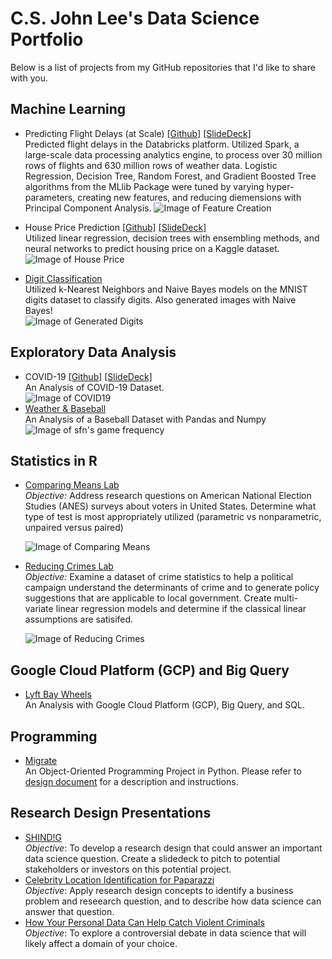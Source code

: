 # C.S. John Lee's Data Science Portfolio
  
Below is a list of projects from my GitHub repositories that I'd like to share with you.

## Machine Learning 
- Predicting Flight Delays (at Scale) [[Github]](https://github.com/CSJohnLee/projects_ucb_mids/tree/master/flight_delays_prediction) [[SlideDeck]](https://docs.google.com/presentation/d/1VkYIzGgzorXwzKhASuqDeq1tBfVdYDn3LabyfhQdw64/edit?usp=sharing)   
Predicted flight delays in the Databricks platform. Utilized Spark, a large-scale data processing analytics engine, to process over 30 million rows of flights and 630 million rows of weather data. Logistic Regression, Decision Tree, Random Forest, and Gradient Boosted Tree algorithms from the MLlib Package were tuned by varying hyper-parameters, creating new features, and reducing diemensions with Principal Component Analysis. 
![Image of Feature Creation](https://raw.githubusercontent.com/CSJohnLee/projects_ucb_mids/master/Images/PriorFlight.PNG)


- House Price Prediction [[Github]](https://github.com/CSJohnLee/projects_ucb_mids/tree/master/house_price_prediction) [[SlideDeck]](https://docs.google.com/presentation/d/1B8kliL58PaSFKafOiJD0OPBr-FkByLgqiz3M6acir3o/edit?usp=sharing)    
  Utilized linear regression, decision trees with ensembling methods, and neural networks to predict housing price on a Kaggle dataset.  
  ![Image of House Price](https://raw.githubusercontent.com/CSJohnLee/projects_ucb_mids/master/Images/house_price_predict.PNG)  


- [Digit Classification](https://github.com/CSJohnLee/projects_ucb_mids/tree/master/digit_classification)  
  Utilized k-Nearest Neighbors and Naive Bayes models on the MNIST digits dataset to classify digits. Also generated images with Naive Bayes!  
  ![Image of Generated Digits](https://raw.githubusercontent.com/CSJohnLee/projects_ucb_mids/master/Images/generated_images.png)  
  
## Exploratory Data Analysis 
- COVID-19 [[Github]](https://github.com/CSJohnLee/COVID19_Project) [[SlideDeck]](https://docs.google.com/presentation/d/1z9M6WjM0kyZV0tBjC2mafpYZLWmoRZ9VFko0kUA46zE/edit?usp=sharing)    
  An Analysis of COVID-19 Dataset.  
  ![Image of COVID19](https://github.com/CSJohnLee/projects_ucb_mids/blob/master/Images/covid19.png?raw=true)   
- [Weather & Baseball](https://github.com/CSJohnLee/projects_ucb_mids/tree/master/Weather_Baseball_Data_Analysis_with_Pandas_and_Numpy)  
  An Analysis of a Baseball Dataset with Pandas and Numpy  
  ![Image of sfn's game frequency](https://github.com/CSJohnLee/projects_ucb_mids/blob/master/Images/weather_baseball.png?raw=true)

## Statistics in R 
- [Comparing Means Lab](https://github.com/CSJohnLee/projects_ucb_mids/tree/master/comparing_means_lab)  
   *Objective:* Address research questions on American National Election Studies (ANES) surveys about voters in United States. Determine what type of test is most appropriately utilized (parametric vs nonparametric, unpaired versus paired)  
   
   ![Image of Comparing Means](https://github.com/CSJohnLee/projects_ucb_mids/blob/master/Images/comparing_means.PNG?raw=true)  
     
- [Reducing Crimes Lab](https://github.com/CSJohnLee/projects_ucb_mids/tree/master/reducing_crimes_lab)  
   *Objective:* Examine a dataset of crime statistics to help a political campaign understand the determinants of crime and to generate policy suggestions that are applicable to local government. Create multi-variate linear regression models and determine if the classical linear assumptions are satisifed.   
     
   ![Image of Reducing Crimes](https://github.com/CSJohnLee/projects_ucb_mids/blob/master/Images/reducing_crime.PNG?raw=true)

## Google Cloud Platform (GCP) and Big Query
- [Lyft Bay Wheels](https://github.com/CSJohnLee/projects_ucb_mids/tree/master/lyft_bay_wheels_data_analysis)  
  An Analysis with Google Cloud Platform (GCP), Big Query, and SQL.

## Programming
- [Migrate](https://github.com/CSJohnLee/projects_ucb_mids/tree/master/Migrate_An_OOP_Project)  
  An Object-Oriented Programming Project in Python. Please refer to [design document](https://github.com/CSJohnLee/projects_ucb_mids/blob/master/Migrate_An_OOP_Project/Design_Doc_CSJL_Final.pdf) for a description and instructions. 

## Research Design Presentations
- [SHIND!G](https://github.com/CSJohnLee/projects_ucb_mids/blob/master/Research_Design_Presentations/SHIND!G.pptx)    
   *Objective*: To develop a research design that could answer an important data science question. Create a slidedeck to pitch to potential stakeholders or investors on this potential project.
- [Celebrity Location Identification for Paparazzi](https://github.com/CSJohnLee/projects_ucb_mids/blob/master/Research_Design_Presentations/Celebrity_Location_Identification_for_Paparazzi.pptx)   
   *Objective*: Apply research design concepts to identify a business problem and reseearch question, and to describe how data science can answer that question.
- [How Your Personal Data Can Help Catch Violent Criminals](https://github.com/CSJohnLee/projects_ucb_mids/blob/master/Research_Design_Presentations/How_Your_Personal_Data_Can_Help_Catch_Violent_Criminals.pptx)  
   *Objective*: To explore a controversial debate in data science that will likely affect a domain of your choice. 





















